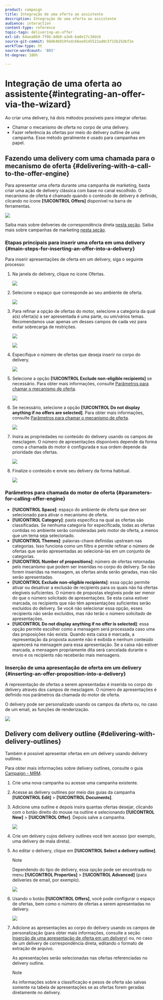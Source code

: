 ```yaml
---
product: campaign
title: Integração de uma oferta ao assistente
description: Integração de uma oferta ao assistente
audience: interaction
content-type: reference
topic-tags: delivering-an-offer
exl-id: 64aea8b9-7f06-4db0-a3e6-6a0e17c3ddcb
source-git-commit: 98d646919fedc66ee9145522ad0c5f15b25dbf2e
workflow-type: ht
source-wordcount: '803'
ht-degree: 100%

---
```


# Integração de uma oferta ao assistente{#integrating-an-offer-via-the-wizard}

Ao criar uma delivery, há dois métodos possíveis para integrar ofertas:

* Chamar o mecanismo de oferta no corpo de uma delivery.
* Fazer referência às ofertas por meio do delivery outline de uma campanha. Esse método geralmente é usado para campanhas em papel.

## Fazendo uma delivery com uma chamada para o mecanismo de oferta {#delivering-with-a-call-to-the-offer-engine}

Para apresentar uma oferta durante uma campanha de marketing, basta criar uma ação de delivery clássica com base no canal escolhido. O mecanismo de oferta é chamado quando o conteúdo de delivery é definido, clicando no ícone **[!UICONTROL Offers]** disponível na barra de ferramentas.

![](assets/offer_delivery_009.png)

Saiba mais sobre deliveries de correspondência direta [nesta seção](../../delivery/using/about-direct-mail-channel.md). Saiba mais sobre campanhas de marketing [nesta seção](../../campaign/using/setting-up-marketing-campaigns.md).

### Etapas principais para inserir uma oferta em uma delivery {#main-steps-for-inserting-an-offer-into-a-delivery}

Para inserir apresentações de oferta em um delivery, siga o seguinte processo:

1. Na janela do delivery, clique no ícone Ofertas.

   ![](assets/offer_delivery_001.png)

1. Selecione o espaço que corresponde ao seu ambiente de oferta.

   ![](assets/offer_delivery_002.png)

1. Para refinar a opção de ofertas do motor, selecione a categoria da qual a(s) oferta(s) a ser apresentada é uma parte, ou um/vários temas. Recomendamos usar apenas um desses campos de cada vez para evitar sobrecarga de restrições.

   ![](assets/offer_delivery_003.png)

   ![](assets/offer_delivery_004.png)

1. Especifique o número de ofertas que deseja inserir no corpo do delivery.

   ![](assets/offer_delivery_005.png)

1. Selecione a opção **[!UICONTROL Exclude non-eligible recipients]** se necessário. Para obter mais informações, consulte [Parâmetros para chamar o mecanismo de oferta](#parameters-for-calling-offer-engine).

   ![](assets/offer_delivery_006.png)

1. Se necessário, selecione a opção **[!UICONTROL Do not display anything if no offers are selected]**. Para obter mais informações, consulte [Parâmetros para chamar o mecanismo de oferta](#parameters-for-calling-offer-engine).

   ![](assets/offer_delivery_007.png)

1. Insira as propriedades no conteúdo do delivery usando os campos de mesclagem. O número de apresentações disponíveis depende da forma como a chamada do motor é configurada e sua ordem depende da prioridade das ofertas.

   ![](assets/offer_delivery_008.png)

1. Finalize o conteúdo e envie seu delivery da forma habitual.

   ![](assets/offer_delivery_010.png)

### Parâmetros para chamada do motor de oferta {#parameters-for-calling-offer-engine}

* **[!UICONTROL Space]**: espaço do ambiente de oferta que deve ser selecionado para ativar o mecanismo de oferta.
* **[!UICONTROL Category]**: pasta específica na qual as ofertas são classificadas. Se nenhuma categoria for especificada, todas as ofertas contidas no ambiente serão consideradas pelo motor de oferta, a menos que um tema seja selecionado.
* **[!UICONTROL Themes]**: palavras-chave definidas upstream nas categorias. Isso funciona como um filtro e permite refinar o número de ofertas que serão apresentadas ao selecioná-las em um conjunto de categorias.
* **[!UICONTROL Number of propositions]**: número de ofertas retornadas pelo mecanismo que podem ser inseridas no corpo do delivery. Se não forem inseridas na mensagem, as ofertas ainda serão geradas, mas não serão apresentadas.
* **[!UICONTROL Exclude non-eligible recipients]**: essa opção permite ativar ou desativar a exclusão de recipients para os quais não há ofertas elegíveis suficientes. O número de propostas elegíveis pode ser menor do que o número solicitado de apresentações. Se esta caixa estiver marcada, os recipients que não têm apresentações suficientes serão excluídos do delivery. Se você não selecionar essa opção, esses recipients não serão excluídos, mas não terão o número solicitado de apresentações.
* **[!UICONTROL Do not display anything if no offer is selected]**: essa opção permite escolher como a mensagem será processada caso uma das proposições não exista. Quando esta caixa é marcada, a representação da proposta ausente não é exibida e nenhum conteúdo aparecerá na mensagem para essa apresentação. Se a caixa não estiver marcada, a mensagem propriamente dita será cancelada durante o envio e os recipients não receberão mais mensagens.

### Inserção de uma apresentação de oferta em um delivery {#inserting-an-offer-proposition-into-a-delivery}

A representação de ofertas a serem apresentadas é inserida no corpo do delivery através dos campos de mesclagem. O número de apresentações é definido nos parâmetros da chamada do motor de oferta.

O delivery pode ser personalizado usando os campos da oferta ou, no caso de um email, as funções de renderização.

![](assets/offer_delivery_011.png)

## Delivery com delivery outline {#delivering-with-delivery-outlines}

Também é possível apresentar ofertas em um delivery usando delivery outlines.

Para obter mais informações sobre delivery outlines, consulte o guia [Campaign - MRM](../../campaign/using/marketing-campaign-deliveries.md#associating-and-structuring-resources-linked-via-a-delivery-outline).

1. Crie uma nova campanha ou acesse uma campanha existente.
1. Acesse as delivery outlines por meio das guias da campanha **[!UICONTROL Edit]** > **[!UICONTROL Documents]**.
1. Adicione uma outline e depois insira quantas ofertas desejar, clicando com o botão direito do mouse na outline e selecionando **[!UICONTROL New]** > **[!UICONTROL Offer]**. Depois salve a campanha.

   ![](assets/int_compo_offre1.png)

1. Crie um delivery cujos delivery outlines você tem acesso (por exemplo, uma delivery de mala direta).
1. Ao editar o delivery, clique em **[!UICONTROL Select a delivery outline]**.

   >[!NOTE]
   >
   >Dependendo do tipo de delivery, essa opção pode ser encontrada no menu **[!UICONTROL Properties]** > **[!UICONTROL Advanced]** (para deliveries de email, por exemplo).

   ![](assets/int_compo_offre2.png)

1. Usando o botão **[!UICONTROL Offers]**, você pode configurar o espaço de ofertas, bem como o número de ofertas a serem apresentadas no delivery.

   ![](assets/int_compo_offre3.png)

1. Adicione as apresentações ao corpo do delivery usando os campos de personalização (para obter mais informações, consulte a seção [Inserção de uma apresentação de oferta em um delivery](#inserting-an-offer-proposition-into-a-delivery)) ou, no caso de um delivery de correspondência direta, editando o formato de extração de arquivo.

   As apresentações serão selecionadas nas ofertas referenciadas no delivery outline.

   >[!NOTE]
   >
   >As informações sobre a classificação e pesos de oferta são salvas somente na tabela de apresentações se as ofertas forem geradas diretamente no delivery.
